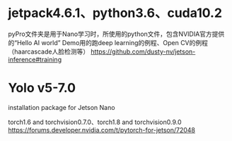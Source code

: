 # jetpack4.6.1、python3.6、cuda10.2
pyPro文件夹是用于Nano学习时，所使用的python文件，包含NVIDIA官方提供的“Hello AI world” Demo用的跑deep learning的例程、Open CV的例程（haarcascade人脸检测等） 
https://github.com/dusty-nv/jetson-inference#training


# Yolo v5-7.0
installation package for Jetson Nano

torch1.6 and torchvision0.7.0、torch1.8 and torchvision0.9.0
https://forums.developer.nvidia.com/t/pytorch-for-jetson/72048

